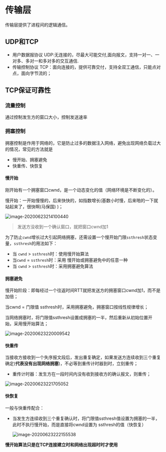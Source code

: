 # 传输层

传输层提供了进程间的逻辑通信。

## UDP和TCP

+ 用户数据报协议 UDP:无连接的，尽最大可能交付,面向报文，支持一对一、一对多、多对一和多对多的交互通信.
+ 传输控制协议 TCP：面向连接的，提供可靠交付，支持全双工通信，只能点对点，面向字节流的；

## TCP保证可靠性

### 流量控制

通过控制发生方的窗口大小，控制发送速率

### 拥塞控制

拥塞控制是作用于网络的，它是防止过多的数据注入网络，避免出现网络负载过大的情况，常见的方法就是

- 慢开始、拥塞避免
- 快重传、快恢复

#### 慢开始

刚开始有一个拥塞窗口cwnd，是一个动态变化的值（网络环境是不断变化的）。

慢开始：一开始慢慢的，后来快快的，如指数增长(基数小时慢，后来啪的一下就站起来了，很快啊(马保国) )；

![image-20200623214100440](https://gitee.com/moxi159753/LearningNotes/raw/master/%E8%AE%A1%E7%AE%97%E6%9C%BA%E7%BD%91%E7%BB%9C/3_TCP%E4%B8%AD%E7%9A%84%E6%8B%A5%E5%A1%9E%E6%8E%A7%E5%88%B6%E5%92%8C%E6%B5%81%E9%87%8F%E6%8E%A7%E5%88%B6/images/image-20200623214100440.png)

> 发送方没收到一个确认窗口，就把窗口cwnd加1

为了防止`cwnd`增长过大引起网络拥塞，还需设置一个慢开始门限`ssthresh`状态变量，`ssthresh`的用法如下：

- 当 `cwnd` > `ssthresh`时：使用慢开始算法
- 当`cwnd` = `ssthresh`时：采用 慢开始或拥塞避免中的任意一种
- 当 `cwnd` > `ssthresh`时：采用拥塞避免算法

#### 拥塞避免

慢开始阶段：即每经过一个往返时间RTT就把发送方的拥塞窗口cwnd加1，而不是加倍；

当cwnd = 门限值 ssthresh时，采用拥塞避免，拥塞窗口按线性规律增长；

当网络拥塞时，将门限值ssthresh设置成拥塞的一半，然后重新从初始位置开始，采用慢开始算法；

![image-20200623220009542](https://gitee.com/moxi159753/LearningNotes/raw/master/%E8%AE%A1%E7%AE%97%E6%9C%BA%E7%BD%91%E7%BB%9C/3_TCP%E4%B8%AD%E7%9A%84%E6%8B%A5%E5%A1%9E%E6%8E%A7%E5%88%B6%E5%92%8C%E6%B5%81%E9%87%8F%E6%8E%A7%E5%88%B6/images/image-20200623220009542.png)

#### 快重传

当接收方接收到一个失序报文段后，发出重复确定，如果发送方连续收到三个重复确定(**代表没有出现网络拥塞**)，不必等到重传计时器到时，立刻重传；

+ 重传计时器：发生方在一段时间内没有收到接收方的确认报文，则重传；

![image-20200623221705052](https://gitee.com/moxi159753/LearningNotes/raw/master/%E8%AE%A1%E7%AE%97%E6%9C%BA%E7%BD%91%E7%BB%9C/3_TCP%E4%B8%AD%E7%9A%84%E6%8B%A5%E5%A1%9E%E6%8E%A7%E5%88%B6%E5%92%8C%E6%B5%81%E9%87%8F%E6%8E%A7%E5%88%B6/images/image-20200623221705052.png)

#### 快恢复

一般与快重传配合：

+ 当发生方连续收到三个重复确认时，将门限值ssthresh值设置为拥塞的一半，此时不执行慢开始，而是直接将cwnd设置为 ssthresh的值（快恢复）

  ![image-20200623222155538](https://gitee.com/moxi159753/LearningNotes/raw/master/%E8%AE%A1%E7%AE%97%E6%9C%BA%E7%BD%91%E7%BB%9C/3_TCP%E4%B8%AD%E7%9A%84%E6%8B%A5%E5%A1%9E%E6%8E%A7%E5%88%B6%E5%92%8C%E6%B5%81%E9%87%8F%E6%8E%A7%E5%88%B6/images/image-20200623222155538.png)

  

**慢开始算法只是在TCP连接建立时和网络出现超时时才使用**